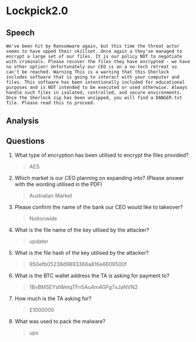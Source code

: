 # Lockpick2.0

## Speech
```
We've been hit by Ransomware again, but this time the threat actor seems to have upped their skillset. Once again a they've managed to encrypt a large set of our files. It is our policy NOT to negotiate with criminals. Please recover the files they have encrypted - we have no other option! Unfortunately our CEO is on a no-tech retreat so can't be reached. Warning This is a warning that this Sherlock includes software that is going to interact with your computer and files. This software has been intentionally included for educational purposes and is NOT intended to be executed or used otherwise. Always handle such files in isolated, controlled, and secure environments. Once the Sherlock zip has been unzipped, you will find a DANGER.txt file. Please read this to proceed.
```

## Analysis

## Questions
1. What type of encryption has been utilised to encrypt the files provided?
    > AES
2. Which market is our CEO planning on expanding into? (Please answer with the wording utilised in the PDF)
    > Australian Market
3. Please confirm the name of the bank our CEO would like to takeover?
    > Notionwide
4. What is the file name of the key utlised by the attacker?
    > updater
5. What is the file hash of the key utilised by the attacker?
    > 950efb05238d9893366a816e6609500f
6. What is the BTC wallet address the TA is asking for payment to?
    > 1BvBMSEYstWetqTFn5Au4m4GFg7xJaNVN2
7. How much is the TA asking for?
    > £1000000
8. What was used to pack the malware?
    > upx